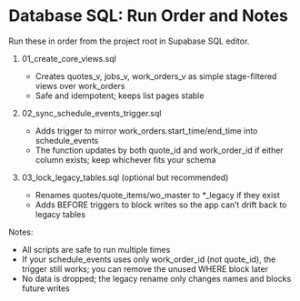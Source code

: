 # Database SQL: Run Order and Notes

Run these in order from the project root in Supabase SQL editor.

1) 01_create_core_views.sql
   - Creates quotes_v, jobs_v, work_orders_v as simple stage-filtered views over work_orders
   - Safe and idempotent; keeps list pages stable

2) 02_sync_schedule_events_trigger.sql
   - Adds trigger to mirror work_orders.start_time/end_time into schedule_events
   - The function updates by both quote_id and work_order_id if either column exists; keep whichever fits your schema

3) 03_lock_legacy_tables.sql (optional but recommended)
   - Renames quotes/quote_items/wo_master to *_legacy if they exist
   - Adds BEFORE triggers to block writes so the app can’t drift back to legacy tables

Notes:
- All scripts are safe to run multiple times
- If your schedule_events uses only work_order_id (not quote_id), the trigger still works; you can remove the unused WHERE block later
- No data is dropped; the legacy rename only changes names and blocks future writes


